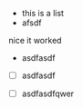 *   this is a list
*   afsdf

nice it worked

*   asdfasdf

<!---->

*   [ ] asdfasdf

<!---->

<!---->

*   [ ] asdfasdfqwer
